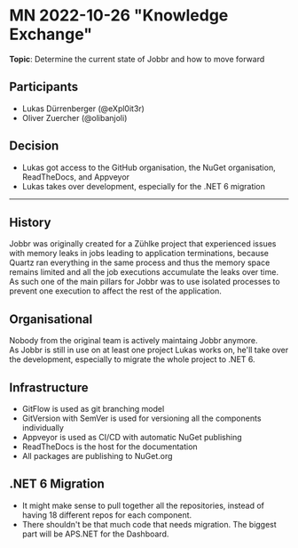 # MN 2022-10-26 "Knowledge Exchange"

**Topic**: Determine the current state of Jobbr and how to move forward

## Participants

- Lukas Dürrenberger (@eXpl0it3r)
- Oliver Zuercher (@olibanjoli)

## Decision

- Lukas got access to the GitHub organisation, the NuGet organisation, ReadTheDocs, and Appveyor
- Lukas takes over development, especially for the .NET 6 migration

---

## History

Jobbr was originally created for a Zühlke project that experienced issues with memory leaks in jobs leading to application terminations, because Quartz ran everything in the same process and thus the memory space remains limited and all the job executions accumulate the leaks over time. As such one of the main pillars for Jobbr was to use isolated processes to prevent one execution to affect the rest of the application.

## Organisational

Nobody from the original team is actively maintaing Jobbr anymore.  
As Jobbr is still in use on at least one project Lukas works on, he'll take over the development, especially to migrate the whole project to .NET 6.

## Infrastructure

- GitFlow is used as git branching model
- GitVersion with SemVer is used for versioning all the components individually
- Appveyor is used as CI/CD with automatic NuGet publishing
- ReadTheDocs is the host for the documentation
- All packages are publishing to NuGet.org

## .NET 6 Migration

- It might make sense to pull together all the repositories, instead of having 18 different repos for each component.
- There shouldn't be that much code that needs migration. The biggest part will be APS.NET for the Dashboard.
